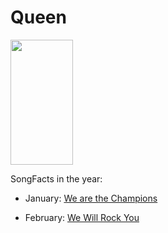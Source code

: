 # Queen

<img src="https://a.wattpad.com/cover/13537099-256-k647026.jpg" height="200" width="100" />

SongFacts in the year:

- January: [We are the Champions](../song/jan/we_are_the_champions.md)

- February: [We Will Rock You](../song/feb/we_will_rock_you.md)
